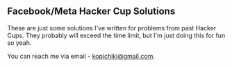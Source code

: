 ## Facebook/Meta Hacker Cup Solutions
These are just some solutions I've written for problems from past Hacker Cups. They probably will exceed the time limit, but I'm just doing this for fun so yeah.

You can reach me via email - kopichiki@gmail.com.
